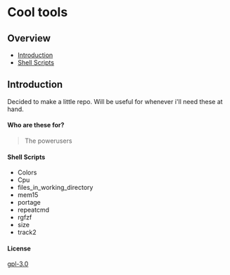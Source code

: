 # Cool tools

## Overview 

- [Introduction](#introduction)
- [Shell Scripts](#shell-scripts)

## Introduction

Decided to make a little repo. Will be useful for whenever i'll need these at
hand.

#### Who are these for?
> The powerusers

#### Shell Scripts

- Colors
- Cpu
- files_in_working_directory
- mem15
- portage
- repeatcmd
- rgfzf
- size
- track2


#### License

[gpl-3.0](license.md)
